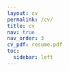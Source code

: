 ```yaml
---
layout: cv
permalink: /cv/
title: cv
nav: true
nav_order: 3
cv_pdf: resume.pdf
toc:
  sidebar: left
---
```

